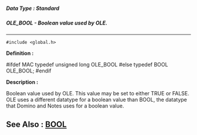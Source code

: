 ##### Data Type : Standard
##### OLE_BOOL - Boolean value used by OLE.
---
```
#include <global.h>
```

**Definition :**

#ifdef MAC
typedef unsigned long OLE_BOOL
#else
typedef BOOL          OLE_BOOL;
#endif

**Description :**

Boolean value used by OLE.  This value may be set to either TRUE or FALSE.  OLE uses a different datatype for a boolean value than BOOL, the datatype that Domino and Notes uses for a boolean value.


**See Also :**
[BOOL](/domino-c-api-docs/reference/Data/BOOL)
---
